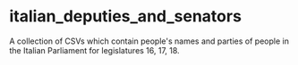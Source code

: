 # italian_deputies_and_senators
A collection of CSVs which contain people's names and parties of people in the Italian Parliament for legislatures 16, 17, 18.
